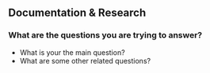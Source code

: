 ## Documentation & Research
### What are the questions you are trying to answer?
- What is your the main question?
- What are some other related questions?
